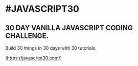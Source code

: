 # #JAVASCRIPT30

## 30 DAY VANILLA JAVASCRIPT CODING CHALLENGE.
Build 30 things in 30 days with 30 tutorials. 

(https://javascript30.com/)

